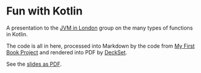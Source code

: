 # Fun with Kotlin

A presentation to the [JVM in London](https://www.meetup.com/JVM-in-London/events/264157116/) group on the many types
of functions in Kotlin.

The code is all in here, processed into Markdown by the code from [My First Book Project](https://github.com/dmcg/episodes)
and rendered into PDF by [DeckSet](http:://deckset.com). 

See the [slides as PDF](fun-with-kotlin.pdf).

